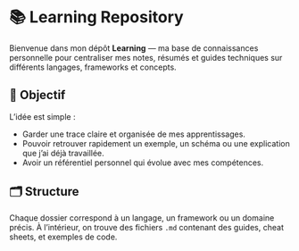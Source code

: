 # 📚 Learning Repository

Bienvenue dans mon dépôt **Learning** — ma base de connaissances personnelle pour centraliser mes notes, résumés et guides techniques sur différents langages, frameworks et concepts.

## 🎯 Objectif
L’idée est simple :
- Garder une trace claire et organisée de mes apprentissages.
- Pouvoir retrouver rapidement un exemple, un schéma ou une explication que j’ai déjà travaillée.
- Avoir un référentiel personnel qui évolue avec mes compétences.

## 🗂 Structure
Chaque dossier correspond à un langage, un framework ou un domaine précis.
À l’intérieur, on trouve des fichiers `.md` contenant des guides, cheat sheets, et exemples de code.
